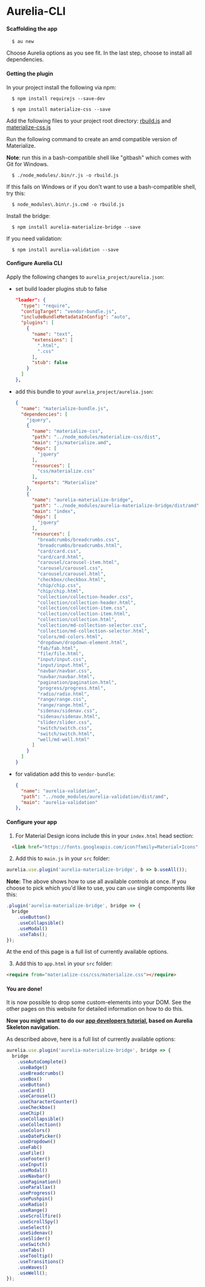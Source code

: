# Aurelia-CLI

#### Scaffolding the app

```
  $ au new
```

Choose Aurelia options as you see fit.
In the last step, choose to install all dependencies.

#### Getting the plugin

In your project install the following via npm:

```
  $ npm install requirejs --save-dev
```

```
  $ npm install materialize-css --save
```

Add the following files to your project root directory:
<a target="_blank" href="https://github.com/aurelia-ui-toolkits/aurelia-materialize-bridge/blob/master/build/tools/rbuild.js">rbuild.js</a>
and <a target="_blank" href="https://github.com/aurelia-ui-toolkits/aurelia-materialize-bridge/blob/master/build/tools/materialize-css.js">materialize-css.js</a>

Run the following command to create an amd compatible version of Materialize.

**Note**: run this in a bash-compatible shell like "gitbash" which comes with Git for Windows.

```
  $ ./node_modules/.bin/r.js -o rbuild.js
```

If this fails on Windows or if you don't want to use a bash-compatible shell, try this:

```
  $ node_modules\.bin\r.js.cmd -o rbuild.js
```


Install the bridge:

```
  $ npm install aurelia-materialize-bridge --save
```

If you need validation:

```
  $ npm install aurelia-validation --save
```

#### Configure Aurelia CLI

Apply the following changes to `aurelia_project/aurelia.json`:

* set build loader plugins stub to false

  ```json
  "loader": {
    "type": "require",
    "configTarget": "vendor-bundle.js",
    "includeBundleMetadataInConfig": "auto",
    "plugins": [
      {
        "name": "text",
        "extensions": [
          ".html",
          ".css"
        ],
        "stub": false
      }
    ]
  },
  ```

* add this bundle to your `aurelia_project/aurelia.json`:

  ```json
  {
    "name": "materialize-bundle.js",
    "dependencies": [
      "jquery",
      {
        "name": "materialize-css",
        "path": "../node_modules/materialize-css/dist",
        "main": "js/materialize.amd",
        "deps": [
          "jquery"
        ],
        "resources": [
          "css/materialize.css"
        ],
        "exports": "Materialize"
      },
      {
        "name": "aurelia-materialize-bridge",
        "path": "../node_modules/aurelia-materialize-bridge/dist/amd",
        "main": "index",
        "deps": [
          "jquery"
        ],
        "resources": [
          "breadcrumbs/breadcrumbs.css",
          "breadcrumbs/breadcrumbs.html",
          "card/card.css",
          "card/card.html",
          "carousel/carousel-item.html",
          "carousel/carousel.css",
          "carousel/carousel.html",
          "checkbox/checkbox.html",
          "chip/chip.css",
          "chip/chip.html",
          "collection/collection-header.css",
          "collection/collection-header.html",
          "collection/collection-item.css",
          "collection/collection-item.html",
          "collection/collection.html",
          "collection/md-collection-selector.css",
          "collection/md-collection-selector.html",
          "colors/md-colors.html",
          "dropdown/dropdown-element.html",
          "fab/fab.html",
          "file/file.html",
          "input/input.css",
          "input/input.html",
          "navbar/navbar.css",
          "navbar/navbar.html",
          "pagination/pagination.html",
          "progress/progress.html",
          "radio/radio.html",
          "range/range.css",
          "range/range.html",
          "sidenav/sidenav.css",
          "sidenav/sidenav.html",
          "slider/slider.css",
          "switch/switch.css",
          "switch/switch.html",
          "well/md-well.html"
        ]
      }
    ]
  }
  ```

* for validation add this to `vendor-bundle`:

  ```json
  {
    "name": "aurelia-validation",
    "path": "../node_modules/aurelia-validation/dist/amd",
    "main": "aurelia-validation"
  },
  ```

#### Configure your app

1. For Material Design icons include this in your `index.html` head section:
  ```html
    <link href="https://fonts.googleapis.com/icon?family=Material+Icons" rel="stylesheet">
  ```

2. Add this to  `main.js` in your `src` folder:

  ```javascript
  aurelia.use.plugin('aurelia-materialize-bridge', b => b.useAll());
  ```

  **Note:** The above shows how to use all available controls at once. If you choose to pick which you'd like to use, you can ```use``` single components like this:

  ```javascript
  .plugin('aurelia-materialize-bridge', bridge => {
    bridge
      .useButton()
      .useCollapsible()
      .useModal()
      .useTabs();
  });
  ```

  At the end of this page is a full list of currently available options.

3. Add this to `app.html` in your `src` folder:

  ```html
  <require from="materialize-css/css/materialize.css"></require>
  ```

#### You are done!
It is now possible to drop some custom-elements into your DOM. See the other pages on this website for detailed information on how to do this.

**Now you might want to do our [app developers tutorial](https://aurelia-ui-toolkits.gitbooks.io/materialize-bridge-docs/content/app_developers_tutorial/introduction.html), based on Aurelia Skeleton navigation.**
<br>

As described above, here is a full list of currently available options:

```javascript
aurelia.use.plugin('aurelia-materialize-bridge', bridge => {
  bridge
    .useAutoComplete()
    .useBadge()
    .useBreadcrumbs()
    .useBox()
    .useButton()
    .useCard()
    .useCarousel()
    .useCharacterCounter()
    .useCheckbox()
    .useChip()
    .useCollapsible()
    .useCollection()
    .useColors()
    .useDatePicker()
    .useDropdown()
    .useFab()
    .useFile()
    .useFooter()
    .useInput()
    .useModal()
    .useNavbar()
    .usePagination()
    .useParallax()
    .useProgress()
    .usePushpin()
    .useRadio()
    .useRange()
    .useScrollfire()
    .useScrollSpy()
    .useSelect()
    .useSidenav()
    .useSlider()
    .useSwitch()
    .useTabs()
    .useTooltip()
    .useTransitions()
    .useWaves()
    .useWell();
});
```
